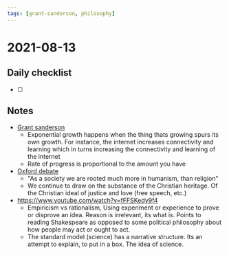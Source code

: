 ```yaml
---
tags: [grant-sanderson, philosophy]
---
```

# 2021-08-13

## Daily checklist

* [ ]

## Notes

* [Grant sanderson](https://www.youtube.com/watch?v=U_6AYX42gkU)
    * Exponential growth happens when the thing thats growing spurs its own growth. For instance, the internet increases
      connectivity and learning which in turns increasing the connectivity and learning of the internet
    * Rate of progress is proportional to the amount you have
* [Oxford debate](https://www.youtube.com/watch?v=aBQBqDVsnuI)
    * "As a society we are rooted much more in humanism, than religion"
    * We continue to draw on the substance of the Christian heritage. Of the Christian ideal of justice and love (free
      speech, etc.)
* https://www.youtube.com/watch?v=fFFSKedy9f4
    * Empiricism vs rationalism, Using experiment or experience to prove or disprove an idea. Reason is irrelevant, its
      what is. Points to reading Shakespeare as opposed to some political philosophy about how people may act or ought
      to act.
    * The standard model (science) has a narrative structure. Its an attempt to explain, to put in a box. The idea of
      science.
